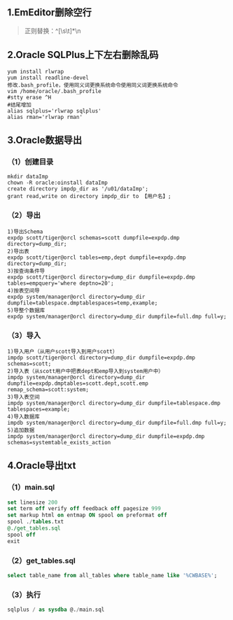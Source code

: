 ## 1.EmEditor删除空行
> 正则替换：^[\s\t]*\n
## 2.Oracle SQLPlus上下左右删除乱码
    yum install rlwrap
    yum install readline-devel
    修改.bash_profile，使用同义词更换系统命令使用同义词更换系统命令
    vim /home/oracle/.bash_profile  
    #stty erase ^H
    #结尾增加  
    alias sqlplus='rlwrap sqlplus'  
    alias rman='rlwrap rman'  
## 3.Oracle数据导出
### （1）创建目录
    mkdir dataImp  
    chown -R oracle:oinstall dataImp
    create directory impdp_dir as '/u01/dataImp';
    grant read,write on directory impdp_dir to 【用户名】;
### （2）导出
    1)导出Schema
    expdp scott/tiger@orcl schemas=scott dumpfile=expdp.dmp directory=dump_dir;
    2)导出表
    expdp scott/tiger@orcl tables=emp,dept dumpfile=expdp.dmp directory=dump_dir;
    3)按查询条件导
    expdp scott/tiger@orcl directory=dump_dir dumpfile=expdp.dmp tables=empquery='where deptno=20';
    4)按表空间导
    expdp system/manager@orcl directory=dump_dir dumpfile=tablespace.dmptablespaces=temp,example;
    5)导整个数据库
    expdp system/manager@orcl directory=dump_dir dumpfile=full.dmp full=y;
### （3）导入
    1)导入用户（从用户scott导入到用户scott）
    impdp scott/tiger@orcl directory=dump_dir dumpfile=expdp.dmp schemas=scott;
    2)导入表（从scott用户中把表dept和emp导入到system用户中）
    impdp system/manager@orcl directory=dump_dir dumpfile=expdp.dmptables=scott.dept,scott.emp remap_schema=scott:system;
    3)导入表空间
    impdp system/manager@orcl directory=dump_dir dumpfile=tablespace.dmp tablespaces=example;
    4)导入数据库
    impdb system/manager@orcl directory=dump_dir dumpfile=full.dmp full=y;
    5)追加数据
    impdp system/manager@orcl directory=dump_dir dumpfile=expdp.dmp schemas=systemtable_exists_action
## 4.Oracle导出txt
### （1）main.sql
```sql
set linesize 200 
set term off verify off feedback off pagesize 999 
set markup html on entmap ON spool on preformat off
spool ./tables.txt
@./get_tables.sql
spool off
exit
```
### （2）get_tables.sql
```sql
select table_name from all_tables where table_name like '%CWBASE%';
```
### （3）执行
```sql
sqlplus / as sysdba @./main.sql
```
